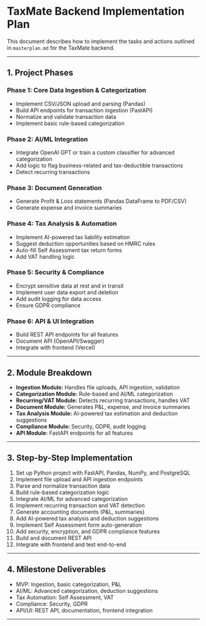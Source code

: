 # TaxMate Backend Implementation Plan

This document describes how to implement the tasks and actions outlined in `masterplan.md` for the TaxMate backend.

---

## 1. Project Phases

### Phase 1: Core Data Ingestion & Categorization
- Implement CSV/JSON upload and parsing (Pandas)
- Build API endpoints for transaction ingestion (FastAPI)
- Normalize and validate transaction data
- Implement basic rule-based categorization

### Phase 2: AI/ML Integration
- Integrate OpenAI GPT or train a custom classifier for advanced categorization
- Add logic to flag business-related and tax-deductible transactions
- Detect recurring transactions

### Phase 3: Document Generation
- Generate Profit & Loss statements (Pandas DataFrame to PDF/CSV)
- Generate expense and invoice summaries

### Phase 4: Tax Analysis & Automation
- Implement AI-powered tax liability estimation
- Suggest deduction opportunities based on HMRC rules
- Auto-fill Self Assessment tax return forms
- Add VAT handling logic

### Phase 5: Security & Compliance
- Encrypt sensitive data at rest and in transit
- Implement user data export and deletion
- Add audit logging for data access
- Ensure GDPR compliance

### Phase 6: API & UI Integration
- Build REST API endpoints for all features
- Document API (OpenAPI/Swagger)
- Integrate with frontend (Vercel)

---

## 2. Module Breakdown

- **Ingestion Module:** Handles file uploads, API ingestion, validation
- **Categorization Module:** Rule-based and AI/ML categorization
- **Recurring/VAT Module:** Detects recurring transactions, handles VAT
- **Document Module:** Generates P&L, expense, and invoice summaries
- **Tax Analysis Module:** AI-powered tax estimation and deduction suggestions
- **Compliance Module:** Security, GDPR, audit logging
- **API Module:** FastAPI endpoints for all features

---

## 3. Step-by-Step Implementation

1. Set up Python project with FastAPI, Pandas, NumPy, and PostgreSQL
2. Implement file upload and API ingestion endpoints
3. Parse and normalize transaction data
4. Build rule-based categorization logic
5. Integrate AI/ML for advanced categorization
6. Implement recurring transaction and VAT detection
7. Generate accounting documents (P&L, summaries)
8. Add AI-powered tax analysis and deduction suggestions
9. Implement Self Assessment form auto-generation
10. Add security, encryption, and GDPR compliance features
11. Build and document REST API
12. Integrate with frontend and test end-to-end

---

## 4. Milestone Deliverables
- MVP: Ingestion, basic categorization, P&L
- AI/ML: Advanced categorization, deduction suggestions
- Tax Automation: Self Assessment, VAT
- Compliance: Security, GDPR
- API/UI: REST API, documentation, frontend integration

---